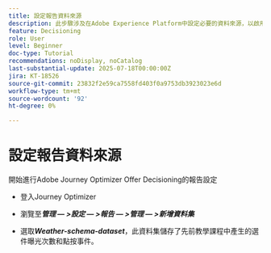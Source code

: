 ```yaml
---
title: 設定報告資料來源
description: 此步驟涉及在Adobe Experience Platform中設定必要的資料來源，以啟用選件曝光次數和點按互動的相關報表。 用於擷取這些事件的資料集必須根據包含網站詳細資料欄位群組的結構描述，以支援報告功能。
feature: Decisioning
role: User
level: Beginner
doc-type: Tutorial
recommendations: noDisplay, noCatalog
last-substantial-update: 2025-07-18T00:00:00Z
jira: KT-18526
source-git-commit: 23832f2e59ca7558fd403f0a9753db3923023e6d
workflow-type: tm+mt
source-wordcount: '92'
ht-degree: 0%

---
```


# 設定報告資料來源

開始進行Adobe Journey Optimizer Offer Decisioning的報告設定

- 登入Journey Optimizer

- 瀏覽至&#x200B;_&#x200B;**管理 — >設定 — >報告 — >管理 — >新增資料集**&#x200B;_
- 選取&#x200B;_&#x200B;**Weather-schema-dataset**&#x200B;_，此資料集儲存了先前教學課程中產生的選件曝光次數和點按事件。


